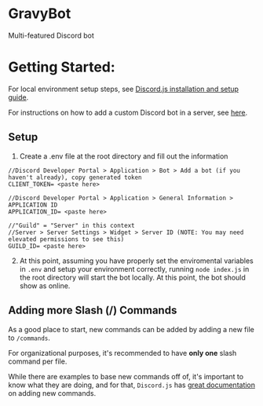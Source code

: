# GravyBot

Multi-featured Discord bot

# Getting Started:

For local environment setup steps, see [Discord.js installation and setup guide](https://discordjs.guide/preparations/#installing-node-js).

For instructions on how to add a custom Discord bot in a server, see [here](https://discordjs.guide/preparations/setting-up-a-bot-application.html).

## Setup

1. Create a .env file at the root directory and fill out the information

```
//Discord Developer Portal > Application > Bot > Add a bot (if you haven't already), copy generated token
CLIENT_TOKEN= <paste here>

//Discord Developer Portal > Application > General Information > APPLICATION ID
APPLICATION_ID= <paste here>

//"Guild" = "Server" in this context
//Server > Server Settings > Widget > Server ID (NOTE: You may need elevated permissions to see this)
GUILD_ID= <paste here>

```

2. At this point, assuming you have properly set the enviromental variables in `.env` and setup your environment correctly, running `node index.js` in the root directory will start the bot locally. At this point, the bot should show as online.

## Adding more Slash (/) Commands

As a good place to start, new commands can be added by adding a new file to `/commands`.

For organizational purposes, it's recommended to have **only one** slash command per file.

While there are examples to base new commands off of, it's important to know what they are doing, and for that, `Discord.js` has [great documentation](https://discordjs.guide/creating-your-bot/slash-commands.html#before-you-continue) on adding new commands.
